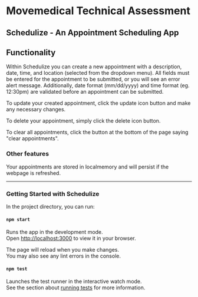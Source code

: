 # Movemedical Technical Assessment #

## Schedulize - An Appointment Scheduling App ###


## Functionality

Within Schedulize you can create a new appointment with a description, date, time, and location (selected from the dropdown menu). All fields must be entered for the appointment to be submitted, or you will see an error alert message. Additionally, date format (mm/dd/yyyy) and time format (eg. 12:30pm) are validated before an appointment can be submitted. 

To update your created appointment, click the update icon button and make any necessary changes.

To delete your appointment, simply click the delete icon button.

To clear all appointments, click the button at the bottom of the page saying "clear appointments".


### Other features 

Your appointments are stored in localmemory and will persist if the webpage is refreshed. 


********************************************************************************************************************************


### Getting Started with Schedulize

In the project directory, you can run:

#### `npm start`

Runs the app in the development mode.\
Open [http://localhost:3000](http://localhost:3000) to view it in your browser.

The page will reload when you make changes.\
You may also see any lint errors in the console.

#### `npm test`

Launches the test runner in the interactive watch mode.\
See the section about [running tests](https://facebook.github.io/create-react-app/docs/running-tests) for more information.





